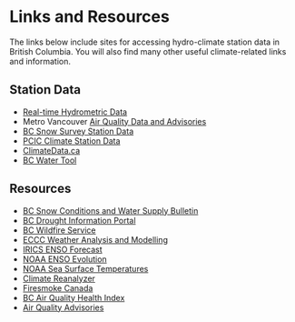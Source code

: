 # Links and Resources

The links below include sites for accessing hydro-climate station data in British Columbia. You will also find many other useful climate-related links and information. 

## Station Data
- [Real-time Hydrometric Data](https://wateroffice.ec.gc.ca/mainmenu/real_time_data_index_e.html)
- Metro Vancouver [Air Quality Data and Advisories](https://metrovancouver.org/services/air-quality-climate-change/air-quality-data-and-advisories)
- [BC Snow Survey Station Data](https://aqrt.nrs.gov.bc.ca/)
- [PCIC Climate Station Data](https://services.pacificclimate.org/met-data-portal-pcds/app/)
- [ClimateData.ca](https://climatedata.ca/)
- [BC Water Tool](https://kwt.bcwatertool.ca/climate)

## Resources
- [BC Snow Conditions and Water Supply Bulletin](https://www2.gov.bc.ca/gov/content/environment/air-land-water/water/drought-flooding-dikes-dams/river-forecast-centre/snow-survey-water-supply-bulletin)
- [BC Drought Information Portal](https://www2.gov.bc.ca/gov/content/environment/air-land-water/water/drought-flooding-dikes-dams/drought-information)
- [BC Wildfire Service](https://wildfiresituation.nrs.gov.bc.ca/map)
- [ECCC Weather Analysis and Modelling](https://weather.gc.ca/mainmenu/modelling_menu_e.html)
- [IRICS ENSO Forecast](https://iri.columbia.edu/our-expertise/climate/forecasts/enso/current/)
- [NOAA ENSO Evolution](https://www.cpc.ncep.noaa.gov/products/analysis_monitoring/lanina/enso_evolution-status-fcsts-web.pdf)
- [NOAA Sea Surface Temperatures](https://psl.noaa.gov/map/clim/sst.shtml)
- [Climate Reanalyzer](https://climatereanalyzer.org/)
- [Firesmoke Canada](https://firesmoke.ca/)
- [BC Air Quality Health Index](https://www.env.gov.bc.ca/epd/bcairquality/data/aqhi-table.html)
- [Air Quality Advisories](https://www2.gov.bc.ca/gov/content/environment/air-land-water/air/air-quality/air-advisories)

